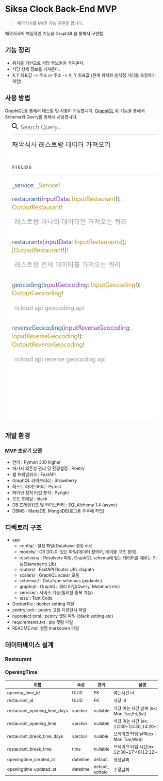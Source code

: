 # Siksa Clock Back-End MVP

> 째깍식사를 MVP 기능 구현을 합니다.

째깍식사의 핵심적인 기능을 GraphQL을 통해서 구현함.

## 기능 정리

- 위치를 기반으로 식당 정보들을 가져온다.
- 식당 상세 정보를 가져온다.
- X,Y 좌표값 -> 주소 or 주소 -> X, Y 좌표값
  (현재 위치와 음식점 거리를 측정하기 위함)

## 사용 방법

GraphiQL을 통해서 테스트 및 사용이 가능합니다.
[GraphiQL](http://web.siksa-clock.kro.kr/restaurant)
위 기능을 통해서 Schema와 Query를 통해서 사용합니다.
![참고이미지](https://github.com/hyeonprojects/Images/blob/master/would_you_study_with_me/siksa_schema.JPG?raw=true)


## 개발 환경

### MVP 초장기 모델

- 언어 : Python 3.10 higher
- 패키지 의존성 관리 및 환경설정 : Poetry
- 웹 프레임워크 : FastAPI
- GraphQL 라이브러리 : Strawberry
- 테스트 라이브러리 : Pytest
- 파이썬 정적 타입 분석 : Pyright
- 오토 포매팅 : black
- DB 프레임워크 및 라이브러리 : SQLAlchemy 1.4 (async)
- DBMS : MariaDB, MongoDB(로그용 추후에 작업)


## 디렉토리 구조

- app
  - config/ : 설정 파일(Database 설정 etc)
  - models/ : DB DDL이 있는 파일(데이터 정의어, 테이블 구조 정의)
  - resolvers/ : Resolvers 파일, GraphQL schema에 맞는 데이터를 채우는 기능(Starwberry Lib)
  - routers/ : FastAPI Router URL dispath
  - scalars/ : GraphQL scalar 모음
  - schemas/ : DataType schemas (pydantic)
  - graphql/ : GraphQL 쿼리 타입(Query, Mutationt etc)
  - service/ : 서비스 기능(필요한 중복 기능)
  - test/ : Test Code
- Dockerfile : docker setting 파일
- poetry.lock : poetry 고정 디펜던시 파일
- pyproject.toml : peotry 셋팅 파일 (black setting etc)
- requirements.txt : pip 셋팅 파일
- README.md: 설명 markdown 파일

## 데이터베이스 설계

### Restaurant


### OpeningTime
|이름|속성|관계|설명|
|---|---|---|---|
|opening_time_id|UUID|PK|여는시간 id|
|restaurant_id|UUID|FK|식당 id|
|restaurant_opening_time_days|varchar|nullable|식당 여는 시간 날짜 (ex: Mon,Tue,Fri,Sat)|
|restaurant_opening_time|varchar|nullable|식당 여는 시간 (ex: 12:30~15:30,14:20~15:20)|
|restaurant_break_time_days|varchar|nulable|브레이크 타임 날짜(ex : Mon,Tue,Wed)|
|restaurant_break_time|time|nullable|브레이크 타임 시간(ex : 12:30~17:40/12:12~16:45)|
|openingtime_created_at|datetime|default|생성날짜|
|openingtime_updated_at|datetime|default, update|수정날짜|